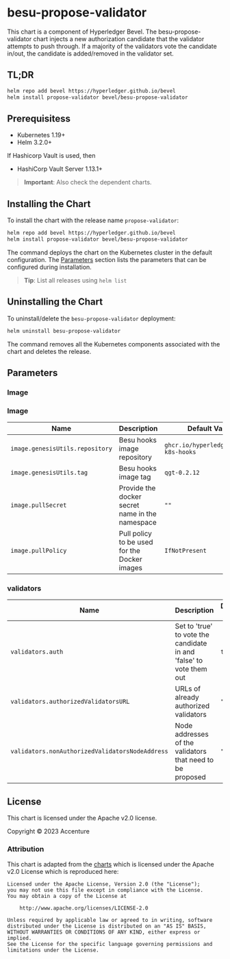 [//]: # (##############################################################################################)
[//]: # (Copyright Accenture. All Rights Reserved.)
[//]: # (SPDX-License-Identifier: Apache-2.0)
[//]: # (##############################################################################################)

# besu-propose-validator

This chart is a component of Hyperledger Bevel. The besu-propose-validator chart injects a new authorization candidate that the validator attempts to push through. If a majority of the validators vote the candidate in/out, the candidate is added/removed in the validator set.

## TL;DR

```bash
helm repo add bevel https://hyperledger.github.io/bevel
helm install propose-validator bevel/besu-propose-validator
```

## Prerequisitess

- Kubernetes 1.19+
- Helm 3.2.0+

If Hashicorp Vault is used, then
- HashiCorp Vault Server 1.13.1+

> **Important**: Also check the dependent charts.

## Installing the Chart

To install the chart with the release name `propose-validator`:

```bash
helm repo add bevel https://hyperledger.github.io/bevel
helm install propose-validator bevel/besu-propose-validator
```

The command deploys the chart on the Kubernetes cluster in the default configuration. The [Parameters](#parameters) section lists the parameters that can be configured during installation.

> **Tip**: List all releases using `helm list`

## Uninstalling the Chart

To uninstall/delete the `besu-propose-validator` deployment:

```bash
helm uninstall besu-propose-validator
```

The command removes all the Kubernetes components associated with the chart and deletes the release.

## Parameters

### Image

### Image

| Name   | Description    | Default Value   |
| -------------| ---------- | --------- |
| `image.genesisUtils.repository`  | Besu hooks image repository  | `ghcr.io/hyperledger/bevel-k8s-hooks` |
| `image.genesisUtils.tag`  | Besu hooks image tag  | `qgt-0.2.12` |
| `image.pullSecret`    | Provide the docker secret name in the namespace  | `""`            |
| `image.pullPolicy`  | Pull policy to be used for the Docker images    | `IfNotPresent`    |

### validators

| Name   | Description      | Default Value |
| ----------------| ----------- | ------------- |
| `validators.auth` | Set to 'true' to vote the candidate in and 'false' to vote them out | `true` |
| `validators.authorizedValidatorsURL` | URLs of already authorized validators | `""` |
| `validators.nonAuthorizedValidatorsNodeAddress` | Node addresses of the validators that need to be proposed | `""` |


## License

This chart is licensed under the Apache v2.0 license.

Copyright &copy; 2023 Accenture

### Attribution

This chart is adapted from the [charts](https://hyperledger.github.io/bevel/) which is licensed under the Apache v2.0 License which is reproduced here:

```
Licensed under the Apache License, Version 2.0 (the "License");
you may not use this file except in compliance with the License.
You may obtain a copy of the License at

    http://www.apache.org/licenses/LICENSE-2.0

Unless required by applicable law or agreed to in writing, software
distributed under the License is distributed on an "AS IS" BASIS,
WITHOUT WARRANTIES OR CONDITIONS OF ANY KIND, either express or implied.
See the License for the specific language governing permissions and
limitations under the License.
```

